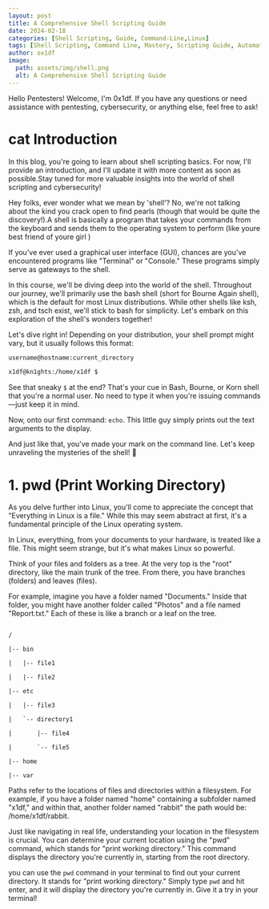 ```yaml
---
layout: post
title: A Comprehensive Shell Scripting Guide
date: 2024-02-18
categories: [Shell Scripting, Guide, Command-Line,Linux]
tags: [Shell Scripting, Command Line, Mastery, Scripting Guide, Automation, Programming, Terminal, Bash, Linux, Unix]
author: ox1df
image:
  path: assets/img/shell.png
  alt: A Comprehensive Shell Scripting Guide
---
```

Hello Pentesters! Welcome, I'm 0x1df.
If you have any questions or need assistance with pentesting, cybersecurity, or anything else, feel free to ask!
# cat Introduction
In this blog, you're going to learn about shell scripting basics. For now, I'll provide an introduction, and I'll update it with more content as soon as possible.Stay tuned for more valuable insights into the world of shell scripting and cybersecurity!

Hey folks, ever wonder what we mean by 'shell'? No, we're not talking about the kind you crack open to find pearls (though that would be quite the discovery!).A shell is basically a program that takes your commands from the keyboard and sends them to the operating system to perform (like youre best friend of youre girl )





If you've ever used a graphical user interface (GUI), chances are you've encountered programs like "Terminal" or "Console." These programs simply serve as gateways to the shell.

In this course, we'll be diving deep into the world of the shell. Throughout our journey, we'll primarily use the bash shell (short for Bourne Again shell), which is the default for most Linux distributions. While other shells like ksh, zsh, and tsch exist, we'll stick to bash for simplicity. Let's embark on this exploration of the shell's wonders together!

Let's dive right in! Depending on your distribution, your shell prompt might vary, but it usually follows this format:

```bash
username@hostname:current_directory

x1df@kn1ghts:/home/x1df $
```
See that sneaky `$` at the end? That's your cue in Bash, Bourne, or Korn shell that you're a normal user. No need to type it when you're issuing commands—just keep it in mind.

Now, onto our first command: `echo`. This little guy simply prints out the text arguments to the display.


And just like that, you've made your mark on the command line. Let's keep unraveling the mysteries of the shell! 🚀


# 1. pwd (Print Working Directory)


As you delve further into Linux, you'll come to appreciate the concept that "Everything in Linux is a file." While this may seem abstract at first, it's a fundamental principle of the Linux operating system.


In Linux, everything, from your documents to your hardware, is treated like a file. This might seem strange, but it's what makes Linux so powerful.

Think of your files and folders as a tree. At the very top is the "root" directory, like the main trunk of the tree. From there, you have branches (folders) and leaves (files).

For example, imagine you have a folder named "Documents." Inside that folder, you might have another folder called "Photos" and a file named "Report.txt." Each of these is like a branch or a leaf on the tree.

```@bash

/

|-- bin

|   |-- file1

|   |-- file2

|-- etc

|   |-- file3

|   `-- directory1

|       |-- file4

|       `-- file5

|-- home

|-- var

```

Paths refer to the locations of files and directories within a filesystem. For example, if you have a folder named "home" containing a subfolder named "x1df," and within that, another folder named "rabbit" the path would be: /home/x1df/rabbit.

Just like navigating in real life, understanding your location in the filesystem is crucial. You can determine your current location using the "pwd" command, which stands for "print working directory." This command displays the directory you're currently in, starting from the root directory.

you can use the `pwd` command in your terminal to find out your current directory. It stands for "print working directory." Simply type `pwd` and hit enter, and it will display the directory you're currently in. Give it a try in your terminal!




